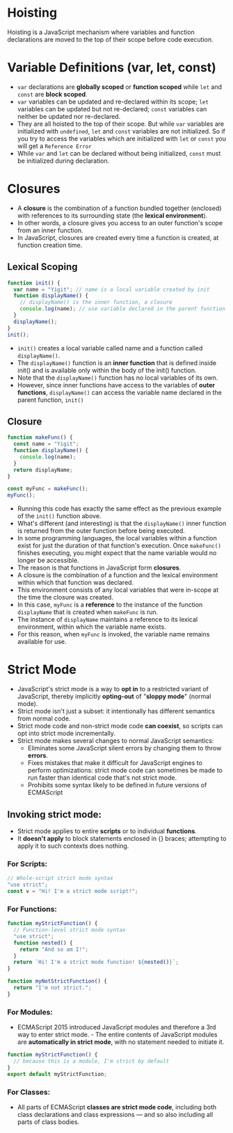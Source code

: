 # Hoisting

Hoisting is a JavaScript mechanism where variables and function declarations are moved to the top of their scope before code execution.

# Variable Definitions (var, let, const)

- `var` declarations are **globally scoped** or **function scoped** while `let` and `const` are **block scoped**.
- `var` variables can be updated and re-declared within its scope; `let` variables can be updated but not re-declared; `const` variables can neither be updated nor re-declared.
- They are all hoisted to the top of their scope. But while `var` variables are initialized with `undefined`, `let` and `const` variables are not initialized. So if you try to access the variables which are initialized with `let` or `const` you will get a `Reference Error`
- While `var` and `let` can be declared without being initialized, `const` must be initialized during declaration.

# Closures

- A **closure** is the combination of a function bundled together (enclosed) with references to its surrounding state (the **lexical environment**).
- In other words, a closure gives you access to an outer function's scope from an inner function.
- In JavaScript, closures are created every time a function is created, at function creation time.

## Lexical Scoping

```ts
function init() {
  var name = "Yigit"; // name is a local variable created by init
  function displayName() {
    // displayName() is the inner function, a closure
    console.log(name); // use variable declared in the parent function
  }
  displayName();
}
init();
```

- `init()` creates a local variable called name and a function called `displayName()`.
- The `displayName()` function is an **inner function** that is defined inside init() and is available only within the body of the init() function.
- Note that the `displayName()` function has no local variables of its own.
- However, since inner functions have access to the variables of **outer functions**, `displayName()` can access the variable name declared in the parent function, `init()`

## Closure

```ts
function makeFunc() {
  const name = "Yigit";
  function displayName() {
    console.log(name);
  }
  return displayName;
}

const myFunc = makeFunc();
myFunc();
```

- Running this code has exactly the same effect as the previous example of the `init()` function above.
- What's different (and interesting) is that the `displayName()` inner function is returned from the outer function before being executed.
- In some programming languages, the local variables within a function exist for just the duration of that function's execution. Once `makeFunc()` finishes executing, you might expect that the name variable would no longer be accessible.
- The reason is that functions in JavaScript form **closures**.
- A closure is the combination of a function and the lexical environment within which that function was declared.
- This environment consists of any local variables that were in-scope at the time the closure was created.
- In this case, `myFunc` is a **reference** to the instance of the function `displayName` that is created when `makeFunc` is run.
- The instance of `displayName` maintains a reference to its lexical environment, within which the variable name exists.
- For this reason, when `myFunc` is invoked, the variable name remains available for use.

# Strict Mode

- JavaScript's strict mode is a way to **opt in** to a restricted variant of JavaScript, thereby implicitly **opting-out** of "**sloppy mode**" (normal mode).
- Strict mode isn't just a subset: it intentionally has different semantics from normal code.
- Strict mode code and non-strict mode code **can coexist**, so scripts can opt into strict mode incrementally.
- Strict mode makes several changes to normal JavaScript semantics:
  - Eliminates some JavaScript silent errors by changing them to throw **errors**.
  - Fixes mistakes that make it difficult for JavaScript engines to perform optimizations: strict mode code can sometimes be made to run faster than identical code that's not strict mode.
  - Prohibits some syntax likely to be defined in future versions of ECMAScript

## Invoking strict mode:

- Strict mode applies to entire **scripts** or to individual **functions**.
- It **doesn't apply** to block statements enclosed in {} braces; attempting to apply it to such contexts does nothing.

### For Scripts:

```ts
// Whole-script strict mode syntax
"use strict";
const v = "Hi! I'm a strict mode script!";
```

### For Functions:

```ts
function myStrictFunction() {
  // Function-level strict mode syntax
  "use strict";
  function nested() {
    return "And so am I!";
  }
  return `Hi! I'm a strict mode function! ${nested()}`;
}

function myNotStrictFunction() {
  return "I'm not strict.";
}
```

### For Modules:

- ECMAScript 2015 introduced JavaScript modules and therefore a 3rd way to enter strict mode. - The entire contents of JavaScript modules are **automatically in strict mode**, with no statement needed to initiate it.

```ts
function myStrictFunction() {
  // because this is a module, I'm strict by default
}
export default myStrictFunction;
```

### For Classes:

- All parts of ECMAScript **classes are strict mode code**, including both class declarations and class expressions — and so also including all parts of class bodies.
